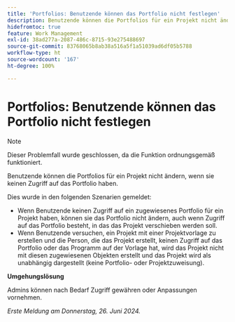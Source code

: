 ```yaml
---
title: 'Portfolios: Benutzende können das Portfolio nicht festlegen'
description: Benutzende können die Portfolios für ein Projekt nicht ändern, wenn sie keinen Zugriff auf das Portfolio haben.
hidefromtoc: true
feature: Work Management
exl-id: 38ad277a-2087-486c-8715-93e275488697
source-git-commit: 83768065b8ab38a516a5f1a51039ad6df05b5788
workflow-type: ht
source-wordcount: '167'
ht-degree: 100%

---
```


# Portfolios: Benutzende können das Portfolio nicht festlegen

>[!NOTE]
>
>Dieser Problemfall wurde geschlossen, da die Funktion ordnungsgemäß funktioniert.

Benutzende können die Portfolios für ein Projekt nicht ändern, wenn sie keinen Zugriff auf das Portfolio haben.

Dies wurde in den folgenden Szenarien gemeldet:

* Wenn Benutzende keinen Zugriff auf ein zugewiesenes Portfolio für ein Projekt haben, können sie das Portfolio nicht ändern, auch wenn Zugriff auf das Portfolio besteht, in das das Projekt verschieben werden soll.
* Wenn Benutzende versuchen, ein Projekt mit einer Projektvorlage zu erstellen und die Person, die das Projekt erstellt, keinen Zugriff auf das Portfolio oder das Programm auf der Vorlage hat, wird das Projekt nicht mit diesen zugewiesenen Objekten erstellt und das Projekt wird als unabhängig dargestellt (keine Portfolio- oder Projektzuweisung).

**Umgehungslösung**

Admins können nach Bedarf Zugriff gewähren oder Anpassungen vornehmen.

_Erste Meldung am Donnerstag, 26. Juni 2024._
